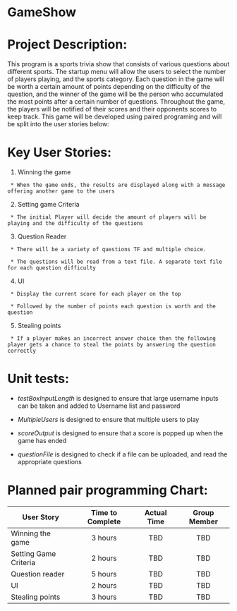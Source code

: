 # GameShow

# Project Description:

   This program is a sports trivia show that consists of various questions about different sports. The startup menu will allow the users to select the number of players playing, and the sports category. Each question in the game will be worth a certain amount of points depending on the difficulty of the question, and the winner of the game will be the person who accumulated the most points after a certain number of questions. Throughout the game, the players will be notified of their scores and their opponents scores to keep track. This game will be developed using paired programing and will be split into the user stories below:

# Key User Stories:
   1. Winning the game

     * When the game ends, the results are displayed along with a message offering another game to the users
   2. Setting game Criteria

     * The initial Player will decide the amount of players will be playing and the difficulty of the questions

   3. Question Reader

     * There will be a variety of questions TF and multiple choice.

     * The questions will be read from a text file. A separate text file for each question difficulty

   4. UI

     * Display the current score for each player on the top

     * Followed by the number of points each question is worth and the question

   5. Stealing points

     * If a player makes an incorrect answer choice then the following player gets a chance to steal the points by answering the question correctly

# Unit tests:
  * *testBoxInputLength* is designed to ensure that large username inputs can be taken and added to Username list and password

  * *MultipleUsers* is designed to ensure that multiple users to play

  * *scoreOutput* is designed to ensure that a score is popped up when the game has ended

  * *questionFile* is designed to check if a file can be uploaded, and read the appropriate questions



# Planned pair programming Chart:

User Story            | Time to Complete | Actual Time | Group Member
--------------------  |:----------------:|:-----------:|:------------:
Winning the game      | 3 hours          | TBD         | TBD
Setting Game Criteria | 2 hours          | TBD         | TBD
Question reader       | 5 hours          | TBD         | TBD
UI                    | 2 hours          | TBD         | TBD
Stealing points       | 3 hours          | TBD         | TBD
